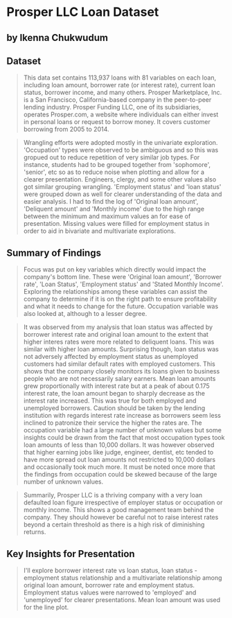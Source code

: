 # Prosper LLC Loan Dataset
## by Ikenna Chukwudum


## Dataset

> This data set contains 113,937 loans with 81 variables on each loan, including loan amount, borrower rate (or interest rate), current loan status, borrower income, and many others. Prosper Marketplace, Inc. is a San Francisco, California-based company in the peer-to-peer lending industry. Prosper Funding LLC, one of its subsidiaries, operates Prosper.com, a website where individuals can either invest in personal loans or request to borrow money. It covers customer borrowing from 2005 to 2014.

> Wrangling efforts were adopted mostly in the univariate exploration. 'Occupation' types were observed to be ambiguous and so this was gropued out to reduce repetition of very similar job types. For instance, students had to be grouped together from 'sophomore', 'senior', etc so as to reduce noise when plotting and allow for a clearer presentation. Engineers, clergy, and some other values also got similar grouping wrangling. 'Employment status'  and 'loan status' were grouped down as well for clearer understanding of the data and easier analysis. I had to find the log of 'Original loan amount', 'Deliquent amount' and 'Monthly income' due to the high range between the minimum and maximum values an for ease of presentation. Missing values were filled for employment status in order to aid in bivariate and multivariate explorations.


## Summary of Findings

> Focus was put on key variables which directly would impact the company's bottom line. These were 'Original loan amount', 'Borrower rate', 'Loan Status', 'Employment status' and 'Stated Monthly Income'. Exploring the relationships among these variables can assist the company to determine if it is on the right path to ensure profitability and what it needs to change for the future. Occupation variable was also looked at, although to a lesser degree.

> It was observed from my analysis that loan status was affected by borrower interest rate and original loan amount to the extent that higher interes rates were more related to deliquent loans. This was similar with higher loan amounts. Surprising though, loan status was not adversely affected by employment status as unemployed customers had similar default rates with employed customers. This shows that the company closely monitors its loans given to business people who are not necessarily salary earners. 
> Mean loan amounts grew proportionally with interest rate but at a peak of about 0.175 interest rate, the loan amount began to sharply decrease as the interest rate increased. This was true for both employed and unemployed borrowers. Caution should be taken by the lending institution with regards interest rate increase as borrowers seem less inclined to patronize their service the higher the rates are. 
> The occupation variable had a large number of unknown values but some insights could be drawn from the fact that most occupation types took loan amounts of less than 10,000 dollars. It was however observed that higher earning jobs like judge, engineer, dentist, etc tended to have more spread out loan amounts not restricted to 10,000 dollars and occasionally took much more. It must be noted once more that the findings from occupation could be skewed because of the large number of unknown values.

> Summarily, Prosper LLC is a thriving company with a very loan defaulted loan figure irrespective of employer status or occupation or monthly income. This shows a good management team behind the company. They should however be careful not to raise interest rates beyond a certain threshold as there is a high risk of diminishing returns.


## Key Insights for Presentation

> I'll explore borrower interest rate vs loan status, loan status - employment status relationship and a multivariate relationship among original loan amount, borrower rate and employment status.
> Employment status values were narrowed to 'employed' and 'unemployed' for clearer presentations. Mean loan amount was used for the line plot.